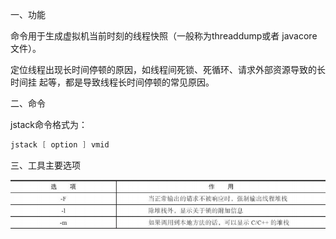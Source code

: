 一、功能

命令用于生成虚拟机当前时刻的线程快照（一般称为threaddump或者 javacore文件）。



定位线程出现长时间停顿的原因，如线程间死锁、死循环、请求外部资源导致的长时间挂 起等，都是导致线程长时间停顿的常见原因。



二、命令

jstack命令格式为： 

```powershell
jstack [ option ] vmid
```



三、工具主要选项

<img src="../../resource/jstack工具主要选项.png" style="zoom:80%;" />